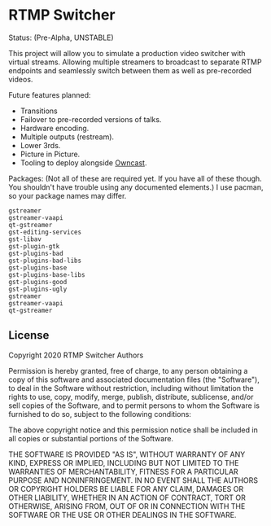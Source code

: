 # RTMP Switcher
Status: (Pre-Alpha, UNSTABLE)

This project will allow you to simulate a production video switcher with virtual streams. Allowing multiple streamers to broadcast
to separate RTMP endpoints and seamlessly switch between them as well as pre-recorded videos.

Future features planned:
- Transitions
- Failover to pre-recorded versions of talks.
- Hardware encoding.
- Multiple outputs (restream).
- Lower 3rds.
- Picture in Picture.
- Tooling to deploy alongside [Owncast](https://github.com/owncast/owncast).

Packages: (Not all of these are required yet. If you have all of these though. You shouldn't have trouble using any documented elements.)
I use pacman, so your package names may differ.
```
gstreamer
gstreamer-vaapi
qt-gstreamer
gst-editing-services
gst-libav
gst-plugin-gtk
gst-plugins-bad
gst-plugins-bad-libs
gst-plugins-base
gst-plugins-base-libs
gst-plugins-good
gst-plugins-ugly
gstreamer
gstreamer-vaapi
qt-gstreamer
```
## License
Copyright 2020 RTMP Switcher Authors

Permission is hereby granted, free of charge, to any person obtaining a copy of this software and associated documentation files (the "Software"), to deal in the Software without restriction, including without limitation the rights to use, copy, modify, merge, publish, distribute, sublicense, and/or sell copies of the Software, and to permit persons to whom the Software is furnished to do so, subject to the following conditions:

The above copyright notice and this permission notice shall be included in all copies or substantial portions of the Software.

THE SOFTWARE IS PROVIDED "AS IS", WITHOUT WARRANTY OF ANY KIND, EXPRESS OR IMPLIED, INCLUDING BUT NOT LIMITED TO THE WARRANTIES OF MERCHANTABILITY, FITNESS FOR A PARTICULAR PURPOSE AND NONINFRINGEMENT. IN NO EVENT SHALL THE AUTHORS OR COPYRIGHT HOLDERS BE LIABLE FOR ANY CLAIM, DAMAGES OR OTHER LIABILITY, WHETHER IN AN ACTION OF CONTRACT, TORT OR OTHERWISE, ARISING FROM, OUT OF OR IN CONNECTION WITH THE SOFTWARE OR THE USE OR OTHER DEALINGS IN THE SOFTWARE.
